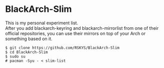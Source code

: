 # BlackArch-Slim

This is my personal experiment list. \
After you add blackarch-keyring and blackarch-mirrorlist from one of their official repositories, you can use their mirrors on top of your Arch or something based on it.
```
$ git clone https://github.com/RSKYS/BlackArch-Slim
$ cd BlackArch-Slim
$ sudo su
# pacman -Syu - < slim-list
```
